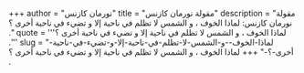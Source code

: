 +++
author = "نورمان كازنس"
title = "مقولة نورمان كازنس"
description = "مقولة نورمان كازنس: لماذا الخوف ، و الشمس لا تظلم في ناحية إلا و تضيء في ناحية أخرى ؟ ."
quote = '''لماذا الخوف ، و الشمس لا تظلم في ناحية إلا و تضيء في ناحية أخرى ؟ .''' 
slug = "لماذا-الخوف--و-الشمس-لا-تظلم-في-ناحية-إلا-و-تضيء-في-ناحية-أخرى-؟-"
+++
لماذا الخوف ، و الشمس لا تظلم في ناحية إلا و تضيء في ناحية أخرى ؟ .
